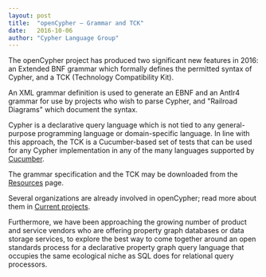 ```yaml
---
layout: post
title:  "openCypher — Grammar and TCK"
date:   2016-10-06
author: "Cypher Language Group"
---
```

The openCypher project has produced two significant new features in 2016: an Extended BNF
grammar which formally defines the permitted syntax of Cypher, and a TCK (Technology Compatibility Kit).

An XML grammar definition is used to generate an EBNF and an Antlr4 grammar for use by projects who wish
to parse Cypher, and "Railroad Diagrams" which document the syntax.

Cypher is a declarative query language which is not tied to any general-purpose programming language or
domain-specific language. In line with this approach, the TCK is a Cucumber-based set of tests that can
be used for any Cypher implementation in any of the many languages supported by
[Cucumber](https://cucumber.io/).

The grammar specification and the TCK may be downloaded from the [Resources](http://www.opencypher.org/#resources) page.

Several organizations are already involved in openCypher; read more about them in [Current projects](http://www.opencypher.org/#projects).

Furthermore, we have been approaching the growing number of product and service vendors who are
offering property graph databases or data storage services, to explore the best way to come together
around an open standards process for a declarative property graph query language that occupies the same
ecological niche as SQL does for relational query processors.
